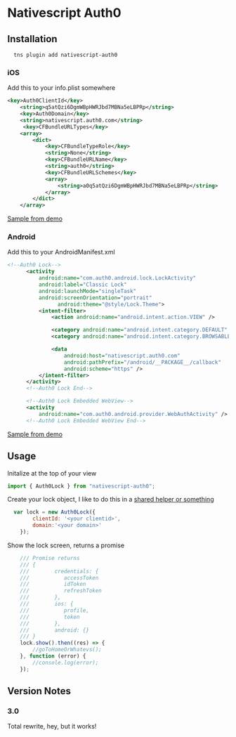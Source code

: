 # Nativescript Auth0 

## Installation
``` terminal
  tns plugin add nativescript-auth0
```

### iOS
Add this to your info.plist somewhere 
``` xml
<key>Auth0ClientId</key>
	<string>q5atQzi6DgmWBpHWRJbd7MBNa5eLBPRp</string>
	<key>Auth0Domain</key>
	<string>nativescript.auth0.com</string>
	 <key>CFBundleURLTypes</key>
	<array>
		<dict>
			<key>CFBundleTypeRole</key>
			<string>None</string>
			<key>CFBundleURLName</key>
			<string>auth0</string>
			<key>CFBundleURLSchemes</key>
			<array>
				<string>a0q5atQzi6DgmWBpHWRJbd7MBNa5eLBPRp</string>
			</array>
		</dict>
	</array>
  ```
  [Sample from demo](https://github.com/sitefinitysteve/nativescript-auth0/blob/master/demo/app/App_Resources/iOS/Info.plist#L46-L62)

  ### Android
  Add this to your AndroidManifest.xml
  ``` xml
  <!--Auth0 Lock-->
        <activity
            android:name="com.auth0.android.lock.LockActivity"
            android:label="Classic Lock"
            android:launchMode="singleTask"
            android:screenOrientation="portrait"
			      android:theme="@style/Lock.Theme">
            <intent-filter>
                <action android:name="android.intent.action.VIEW" />

                <category android:name="android.intent.category.DEFAULT" />
                <category android:name="android.intent.category.BROWSABLE" />

                <data
                    android:host="nativescript.auth0.com"
                    android:pathPrefix="/android/__PACKAGE__/callback"
                    android:scheme="https" />
            </intent-filter>
        </activity>
        <!--Auth0 Lock End-->

		<!--Auth0 Lock Embedded WebView-->
        <activity
            android:name="com.auth0.android.provider.WebAuthActivity" />
        <!--Auth0 Lock Embedded WebView End-->
  ```
  [Sample from demo](https://github.com/sitefinitysteve/nativescript-auth0/blob/master/demo/app/App_Resources/Android/AndroidManifest.xml#L39-L63)

  ## Usage
  Initalize at the top of your view

``` js
import { Auth0Lock } from "nativescript-auth0";
```

Create your lock object, I like to do this in a [shared helper or something](https://github.com/sitefinitysteve/nativescript-auth0/blob/master/demo/app/scripts/helpers.ts#L4)
``` js
  var lock = new Auth0Lock({
        clientId: '<your clientid>',
        domain:'<your domain>'
    });
```

Show the lock screen, returns a promise
```js
    /// Promise returns
    /// {
    ///        credentials: {
    ///           accessToken
    ///           idToken
    ///           refreshToken
    ///        },
    ///        ios: {
    ///           profile,
    ///           token
    ///        },
    ///        android: {}
    /// }
    lock.show().then((res) => {
        //goToHomeOrWhatevs(); 
    }, function (error) {
        //console.log(error);
    });
```

## Version Notes
### 3.0
Total rewrite, hey, but it works!